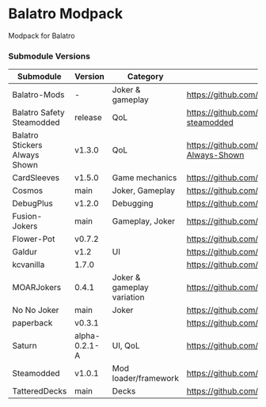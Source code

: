 # Balatro Modpack
 Modpack for Balatro

### Submodule Versions

| Submodule                         | Version           | Category                      | Github Link                                                       | Discord Link                  |
|-----------------------------------|-------------------|-------------------------------|-------------------------------------------------------------------|-------------------------------|
| Balatro-Mods                      | -                 | Joker & gameplay              | https://github.com/drAdrian9/Balatro-Mods                         |
| Balatro Safety Steamodded         | release           | QoL                           | https://github.com/Zei33/balatro-safety-steamodded                |
| Balatro Stickers Always Shown     | v1.3.0            | QoL                           | https://github.com/SirMaiquis/Balatro-Stickers-Always-Shown       |
| CardSleeves                       | v1.5.0            | Game mechanics                | https://github.com/larswijn/CardSleeves                           |
| Cosmos                            | main              | Joker, Gameplay               | https://github.com/neatoqueen/Cosmos                              | https://discord.com/channels/1116389027176787968/1323374911905075302 |
| DebugPlus                         | v1.2.0            | Debugging                     | https://github.com/WilsontheWolf/DebugPlus                        |
| Fusion-Jokers                     | main              | Gameplay, Joker               | https://github.com/itayfeder/Fusion-Jokers                        | 
| Flower-Pot                        | v0.7.2            |                               | https://github.com/GauntletGames-2086/Flower-Pot                  |
| Galdur                            | v1.2              | UI                            | https://github.com/Eremel/Galdur                                  |
| kcvanilla                         | 1.7.0             |                               | https://github.com/kcgidw/kcvanilla                               |
| MOARJokers                        | 0.4.1             | Joker & gameplay variation    | https://github.com/MrSmoothieHuman1/MOARJokers                    |
| No No Joker                       | main              | Joker                         | https://github.com/DeathDB1/No-No-Joker                           |
| paperback                         | v0.3.1            |                               | https://github.com/GitNether/paperback                            |
| Saturn                            | alpha-0.2.1-A     | UI, QoL                       | https://github.com/OceanRamen/Saturn                              |
| Steamodded                        | v1.0.1            | Mod loader/framework          | https://github.com/Steamopollys/Steamodded.git                    |
| TatteredDecks                     | main              | Decks                         | https://github.com/Cheesy-Brik/TatteredDecks                      |




